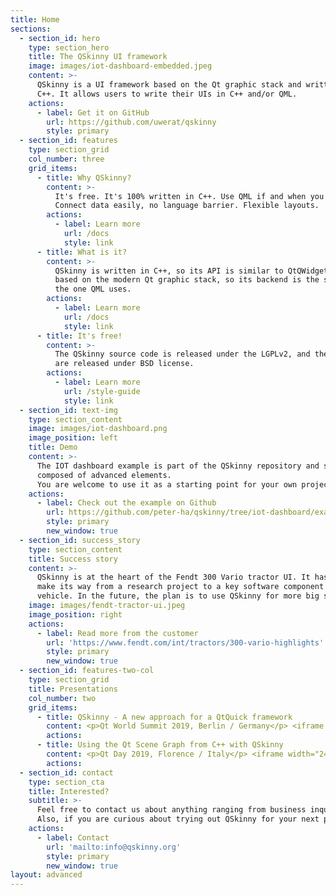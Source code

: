 ```yaml
---
title: Home
sections:
  - section_id: hero
    type: section_hero
    title: The QSkinny UI framework
    image: images/iot-dashboard-embedded.jpeg
    content: >-
      QSkinny is a UI framework based on the Qt graphic stack and written in
      C++. It allows users to write their UIs in C++ and/or QML.
    actions:
      - label: Get it on GitHub
        url: https://github.com/uwerat/qskinny
        style: primary
  - section_id: features
    type: section_grid
    col_number: three
    grid_items:
      - title: Why QSkinny?
        content: >-
          It's free. It's 100% written in C++. Use QML if and when you want to.
          Connect data easily, no language barrier. Flexible layouts.
        actions:
          - label: Learn more
            url: /docs
            style: link
      - title: What is it?
        content: >-
          QSkinny is written in C++, so its API is similar to QtQWidgets. It is
          based on the modern Qt graphic stack, so its backend is the same as
          the one QML uses.
        actions:
          - label: Learn more
            url: /docs
            style: link
      - title: It's free!
        content: >-
          The QSkinny source code is released under the LGPLv2, and the examples
          are released under BSD license.
        actions:
          - label: Learn more
            url: /style-guide
            style: link
  - section_id: text-img
    type: section_content
    image: images/iot-dashboard.png
    image_position: left
    title: Demo
    content: >-
      The IOT dashboard example is part of the QSkinny repository and shows a modern UI
      composed of advanced elements.
      You are welcome to use it as a starting point for your own project.
    actions:
      - label: Check out the example on Github
        url: https://github.com/peter-ha/qskinny/tree/iot-dashboard/examples/iot-dashboard
        style: primary
        new_window: true
  - section_id: success_story
    type: section_content
    title: Success story
    content: >-
      QSkinny is at the heart of the Fendt 300 Vario tractor UI. It has proven to successfully
      make its way from a research project to a key software component in a mass production
      vehicle. In the future, the plan is to use QSkinny for more big scale UI projects.
    image: images/fendt-tractor-ui.jpeg
    image_position: right
    actions:
      - label: Read more from the customer
        url: 'https://www.fendt.com/int/tractors/300-vario-highlights'
        style: primary
        new_window: true
  - section_id: features-two-col
    type: section_grid
    title: Presentations
    col_number: two
    grid_items:
      - title: QSkinny - A new approach for a QtQuick framework
        content: <p>Qt World Summit 2019, Berlin / Germany</p> <iframe width="240" height="180" src="https://www.youtube.com/embed/LflK-xYMnk0" frameborder="0"> </iframe>
        actions:
      - title: Using the Qt Scene Graph from C++ with QSkinny
        content: <p>Qt Day 2019, Florence / Italy</p> <iframe width="240" height="180" src="https://www.youtube.com/embed/cxYss8nmDa4" frameborder="0"> </iframe>
        actions:
  - section_id: contact
    type: section_cta
    title: Interested?
    subtitle: >-
      Feel free to contact us about anything ranging from business inquiry to open source contributions.
      Also, if you are curious about trying out QSkinny for your next project, you are welcome to drop us a mail!
    actions:
      - label: Contact
        url: 'mailto:info@qskinny.org'
        style: primary
        new_window: true
layout: advanced
---
```

